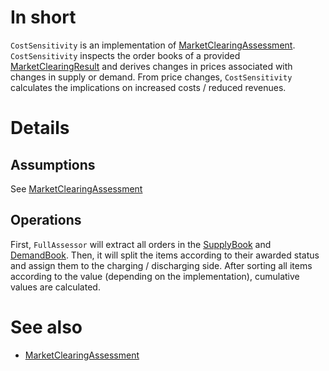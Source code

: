 # In short

`CostSensitivity` is an implementation of [MarketClearingAssessment](./MarketClearingAssessment.md).
`CostSensitivity` inspects the order books of a provided [MarketClearingResult](./MarketClearingResult.md) and derives changes in prices associated with changes in supply or demand.
From price changes, `CostSensitivity` calculates the implications on increased costs / reduced revenues.

# Details

## Assumptions

See [MarketClearingAssessment](./MarketClearingAssessment.md)

## Operations

First, `FullAssessor` will extract all orders in the [SupplyBook](./SupplyOrderBook.md) and [DemandBook](./DemandOrderBook.md).
Then, it will split the items according to their awarded status and assign them to the charging / discharging side.
After sorting all items according to the value (depending on the implementation), cumulative values are calculated.

# See also

* [MarketClearingAssessment](./MarketClearingAssessment.md)
